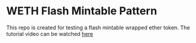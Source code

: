 # WETH Flash Mintable Pattern

This repo is created for testing a flash mintable wrapped ether token. The tutorial video can be watched [here](https://www.youtube.com/watch?v=0Qs2CQ88wN0)
